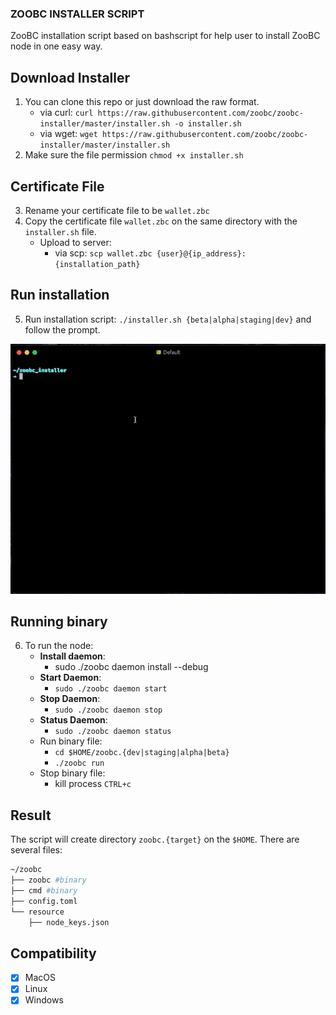 ### ZOOBC INSTALLER SCRIPT

ZooBC installation script based on bashscript for help user to install ZooBC node in one easy way.

## Download Installer
1. You can clone this repo or just download the raw format.
   - via curl: `curl https://raw.githubusercontent.com/zoobc/zoobc-installer/master/installer.sh -o installer.sh` 
   - via wget: `wget https://raw.githubusercontent.com/zoobc/zoobc-installer/master/installer.sh`
2. Make sure the file permission `chmod +x installer.sh`
## Certificate File
3. Rename your certificate file to be `wallet.zbc`
4. Copy the certificate file `wallet.zbc` on the same directory with the `installer.sh` file.
   - Upload to server:
       - via scp: `scp wallet.zbc {user}@{ip_address}:{installation_path}`
## Run installation
5. Run installation script: `./installer.sh {beta|alpha|staging|dev}` and follow the prompt.

![](installation.gif)

## Running binary
6. To run the node:
   - **Install daemon**:
      - sudo ./zoobc daemon install --debug
   - **Start Daemon**:
      - `sudo ./zoobc daemon start`
   - **Stop Daemon**:
      - `sudo ./zoobc daemon stop`
    - **Status Daemon**:
      - `sudo ./zoobc daemon status`
    - Run binary file:
      - `cd $HOME/zoobc.{dev|staging|alpha|beta}`
      - `./zoobc run`
    - Stop binary file:
      - kill process `CTRL+c`

## Result
The script will create directory `zoobc.{target}` on the `$HOME`. There are several files:
```sh
~/zoobc
├── zoobc #binary
├── cmd #binary
├── config.toml
└── resource
    ├── node_keys.json
```

## Compatibility
- [x] MacOS
- [x] Linux
- [x] Windows 
